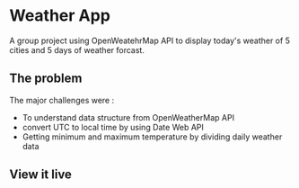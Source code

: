 # Weather App
A group project using OpenWeatehrMap API to display today's weather of 5 cities and 5 days of weather forcast. 

## The problem
The major challenges were :    
- To understand data structure from OpenWeatherMap API
- convert UTC to local time by using Date Web API
- Getting minimum and maximum temperature by dividing daily weather data

## View it live

